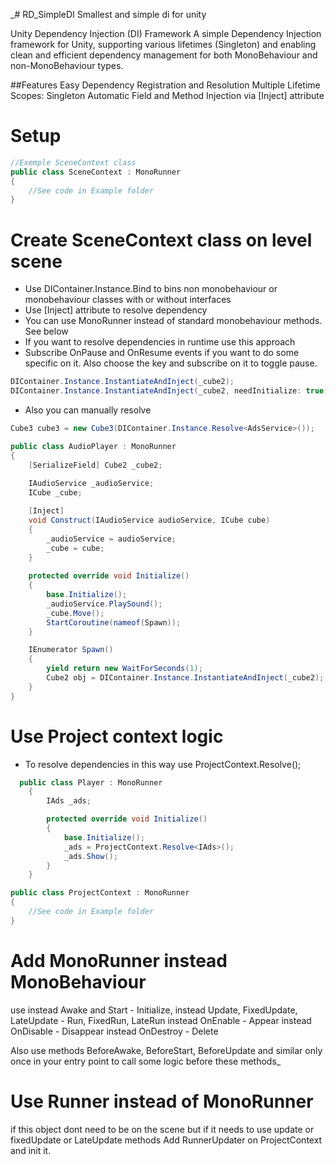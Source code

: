 _# RD_SimpleDI
Smallest and simple di for unity

Unity Dependency Injection (DI) Framework
A simple Dependency Injection framework for Unity, supporting various lifetimes (Singleton) and enabling clean and efficient dependency management for both MonoBehaviour and non-MonoBehaviour types.

##Features
Easy Dependency Registration and Resolution
Multiple Lifetime Scopes: Singleton
Automatic Field and Method Injection via [Inject] attribute

# Setup

```C#
//Exemple SceneContext class
public class SceneContext : MonoRunner
{
    //See code in Example folder
}
```

# Create SceneContext class on level scene
- Use DIContainer.Instance.Bind to bins non monobehaviour or monobehaviour classes with or without interfaces
- Use [Inject] attribute to resolve dependency
- You can use MonoRunner instead of standard monobehaviour methods. See below
- If you want to resolve dependencies in runtime use this approach
- Subscribe OnPause and OnResume events if you want to do some specific on it. Also choose the key and subscribe on it to
toggle pause.
  
```C#
DIContainer.Instance.InstantiateAndInject(_cube2);
DIContainer.Instance.InstantiateAndInject(_cube2, needInitialize: true);
```

- Also you can manually resolve

```C#
Cube3 cube3 = new Cube3(DIContainer.Instance.Resolve<AdsService>());
```

```C#
public class AudioPlayer : MonoRunner
{
    [SerializeField] Cube2 _cube2;
    
    IAudioService _audioService;
    ICube _cube;

    [Inject]
    void Construct(IAudioService audioService, ICube cube)
    {
        _audioService = audioService;
        _cube = cube;
    }
    
    protected override void Initialize()
    {
        base.Initialize();
        _audioService.PlaySound();
        _cube.Move();
        StartCoroutine(nameof(Spawn));
    }

    IEnumerator Spawn()
    {
        yield return new WaitForSeconds(1);
        Cube2 obj = DIContainer.Instance.InstantiateAndInject(_cube2);
    }
}
```

# Use Project context logic

- To resolve dependencies in this way use ProjectContext.Resolve<IAds>();
  
```C#
  public class Player : MonoRunner
    {
        IAds _ads;

        protected override void Initialize()
        {
            base.Initialize();
            _ads = ProjectContext.Resolve<IAds>();
            _ads.Show();
        }
    }
```

```C#
public class ProjectContext : MonoRunner
{
    //See code in Example folder
}
```

# Add MonoRunner instead MonoBehaviour
use instead Awake and Start - Initialize,
instead Update, FixedUpdate, LateUpdate - Run, FixedRun, LateRun
instead OnEnable - Appear
instead OnDisable - Disappear
instead OnDestroy - Delete

Also use methods BeforeAwake, BeforeStart, BeforeUpdate and similar only once in your entry point to call some logic before these methods_

# Use Runner instead of MonoRunner
if this object dont need to be on the scene but if it needs to use update or fixedUpdate or LateUpdate methods
Add RunnerUpdater on ProjectContext and init it.

